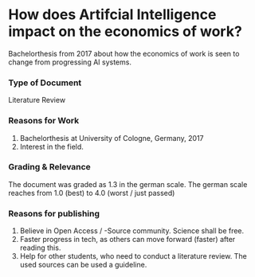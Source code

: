 # How does Artifcial Intelligence impact on the economics of work?

Bachelorthesis from 2017 about how the economics of work is seen to change from progressing AI systems.

### Type of Document
Literature Review

### Reasons for Work
1) Bachelorthesis at University of Cologne, Germany, 2017
2) Interest in the field.

### Grading & Relevance
The document was graded as 1.3 in the german scale.
The german scale reaches from 1.0 (best) to 4.0 (worst / just passed)

### Reasons for publishing
1) Believe in Open Access / -Source community. Science shall be free.
2) Faster progress in tech, as others can move forward (faster) after reading this.
3) Help for other students, who need to conduct a literature review. The used sources can be used a guideline.
